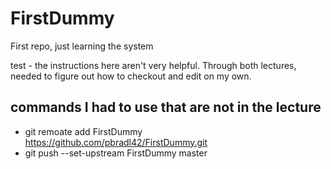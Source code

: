 # FirstDummy
First repo, just learning the system

test - the instructions here aren't very helpful. Through both lectures, needed to figure out how to checkout and edit on my own.

## commands I had to use that are not in the lecture

* git remoate add FirstDummy https://github.com/pbradl42/FirstDummy.git
* git push --set-upstream FirstDummy master
